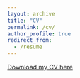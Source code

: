 ```yaml
---
layout: archive
title: "CV"
permalink: /cv/
author_profile: true
redirect_from:
  - /resume
---
```


[Download my CV here](https://drive.google.com/file/d/1CMwa9MdHuPzC1E4q4yHUF9ik6pc8UMLK/view?usp=share_link)

